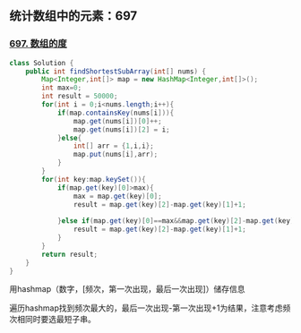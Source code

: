 ## 统计数组中的元素：697

### [697. 数组的度](https://leetcode-cn.com/problems/degree-of-an-array/)

```java
class Solution {
    public int findShortestSubArray(int[] nums) {
        Map<Integer,int[]> map = new HashMap<Integer,int[]>();
        int max=0;
        int result = 50000;
        for(int i = 0;i<nums.length;i++){
            if(map.containsKey(nums[i])){
                map.get(nums[i])[0]++;
                map.get(nums[i])[2] = i;
            }else{
                int[] arr = {1,i,i};
                map.put(nums[i],arr);
            }
        }
        for(int key:map.keySet()){
            if(map.get(key)[0]>max){
                max = map.get(key)[0];
                result = map.get(key)[2]-map.get(key)[1]+1;
                
            }else if(map.get(key)[0]==max&&map.get(key)[2]-map.get(key)[1]<result){
                result = map.get(key)[2]-map.get(key)[1]+1;               
            }
        }
        return result;
    }
}
```

用hashmap（数字，[频次，第一次出现，最后一次出现]）储存信息

遍历hashmap找到频次最大的，最后一次出现-第一次出现+1为结果，注意考虑频次相同时要选最短子串。